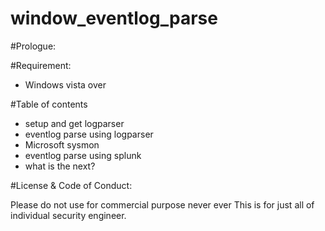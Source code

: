 # window_eventlog_parse

#Prologue:

#Requirement:
 - Windows vista over

#Table of contents
 - setup and get logparser
 - eventlog parse using logparser
 - Microsoft sysmon
 - eventlog parse using splunk
 - what is the next?

#License & Code of Conduct:

Please do not use for commercial purpose never ever
This is for just all of individual security engineer.

